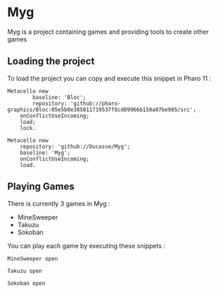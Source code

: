 # Myg

Myg is a project containing games and providing tools to create other games

## Loading the project 

To load the project you can copy and execute this snippet in Pharo 11 :

```Smalltalk
Metacello new
		baseline: 'Bloc';
		repository: 'github://pharo-graphics/Bloc:05e5b0e385811719537f8cd89966b150a07be985/src';
	onConflictUseIncoming;
	load;
	lock.

Metacello new
	repository: 'github://Ducasse/Myg';
	baseline: 'Myg';
	onConflictUseIncoming;
	load.
```

## Playing Games

There is currently 3 games in Myg :

- MineSweeper
- Takuzu
- Sokoban

You can play each game by executing these snippets :

```Smalltalk
MineSweeper open
```
```Smalltalk
Takuzu open
```
```Smalltalk
Sokoban open
```
